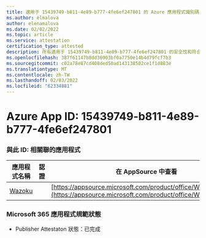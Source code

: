 ```yaml
---
title: 適用于 15439749-b811-4e89-b777-4fe6ef247801 的 Azure 應用程式識別碼資訊
ms.author: elmalova
author: elenamalova
ms.date: 02/02/2022
ms.topic: article
ms.service: attestation
certification_type: attested
description: 所有適用于 15439749-b811-4e89-b777-4fe6ef247801 的安全性和符合性資訊資訊。
ms.openlocfilehash: 387f61147b8dd36903bf0a7750e14b4d79fcf7b3
ms.sourcegitcommit: c02a78e87cd408ded50ad143138502ce1f1d883e
ms.translationtype: MT
ms.contentlocale: zh-TW
ms.lasthandoff: 02/03/2022
ms.locfileid: "62334881"
---
```

# <a name="azure-app-id-15439749-b811-4e89-b777-4fe6ef247801"></a>Azure App ID: 15439749-b811-4e89-b777-4fe6ef247801


### <a name="apps-associated-with-this-id"></a>與此 ID: 相關聯的應用程式
| **應用程式名稱** | **認證** | **在 AppSource 中查看** |
|--------------|---------------|-----------------------|
| [Wazoku](https://docs.microsoft.com/microsoft-365-app-certification/forward/WA200003384) |  | [https://appsource.microsoft.com/product/office/WA200003384](https://appsource.microsoft.com/product/office/WA200003384) |

### <a name="microsoft-365-app-compliance-status"></a>Microsoft 365 應用程式規範狀態
- Publisher Attestaton 狀態：已完成

